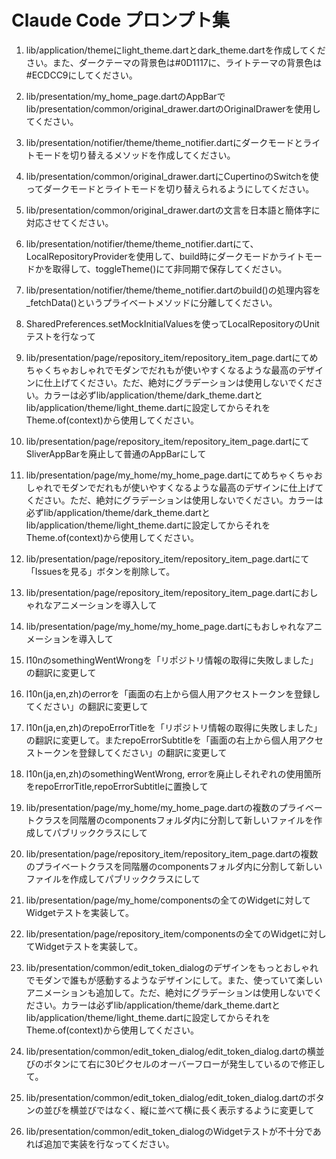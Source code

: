 # Claude Code プロンプト集
1. lib/application/themeにlight_theme.dartとdark_theme.dartを作成してください。また、ダークテーマの背景色は#0D1117に、ライトテーマの背景色は#ECDCC9にしてください。
2. lib/presentation/my_home_page.dartのAppBarでlib/presentation/common/original_drawer.dartのOriginalDrawerを使用してください。
3. lib/presentation/notifier/theme/theme_notifier.dartにダークモードとライトモードを切り替えるメソッドを作成してください。
4. lib/presentation/common/original_drawer.dartにCupertinoのSwitchを使ってダークモードとライトモードを切り替えられるようにしてください。
5. lib/presentation/common/original_drawer.dartの文言を日本語と簡体字に対応させてください。
6. lib/presentation/notifier/theme/theme_notifier.dartにて、LocalRepositoryProviderを使用して、build時にダークモードかライトモードかを取得して、toggleTheme()にて非同期で保存してください。
7. lib/presentation/notifier/theme/theme_notifier.dartのbuild()の処理内容を_fetchData()というプライベートメソッドに分離してください。
8. SharedPreferences.setMockInitialValuesを使ってLocalRepositoryのUnitテストを行なって
9. lib/presentation/page/repository_item/repository_item_page.dartにてめちゃくちゃおしゃれでモダンでだれもが使いやすくなるような最高のデザインに仕上げてください。ただ、絶対にグラデーションは使用しないでください。カラーは必ずlib/application/theme/dark_theme.dartとlib/application/theme/light_theme.dartに設定してからそれをTheme.of(context)から使用してください。
10. lib/presentation/page/repository_item/repository_item_page.dartにてSliverAppBarを廃止して普通のAppBarにして
11. lib/presentation/page/my_home/my_home_page.dartにてめちゃくちゃおしゃれでモダンでだれもが使いやすくなるような最高のデザインに仕上げてください。ただ、絶対にグラデーションは使用しないでください。カラーは必ずlib/application/theme/dark_theme.dartとlib/application/theme/light_theme.dartに設定してからそれをTheme.of(context)から使用してください。
12. lib/presentation/page/repository_item/repository_item_page.dartにて「Issuesを見る」ボタンを削除して。
13. lib/presentation/page/repository_item/repository_item_page.dartにおしゃれなアニメーションを導入して
14. lib/presentation/page/my_home/my_home_page.dartにもおしゃれなアニメーションを導入して
15. l10nのsomethingWentWrongを「リポジトリ情報の取得に失敗しました」の翻訳に変更して
16. l10n(ja,en,zh)のerrorを「画面の右上から個人用アクセストークンを登録してください」の翻訳に変更して
17. l10n(ja,en,zh)のrepoErrorTitleを「リポジトリ情報の取得に失敗しました」の翻訳に変更して。またrepoErrorSubtitleを「画面の右上から個人用アクセストークンを登録してください」の翻訳に変更して
18.  l10n(ja,en,zh)のsomethingWentWrong, errorを廃止しそれぞれの使用箇所をrepoErrorTitle,repoErrorSubtitleに置換して
19. lib/presentation/page/my_home/my_home_page.dartの複数のプライベートクラスを同階層のcomponentsフォルダ内に分割して新しいファイルを作成してパブリッククラスにして
20. lib/presentation/page/repository_item/repository_item_page.dartの複数のプライベートクラスを同階層のcomponentsフォルダ内に分割して新しいファイルを作成してパブリッククラスにして
21. lib/presentation/page/my_home/componentsの全てのWidgetに対してWidgetテストを実装して。
22. lib/presentation/page/repository_item/componentsの全てのWidgetに対してWidgetテストを実装して。
23. lib/presentation/common/edit_token_dialogのデザインをもっとおしゃれでモダンで誰もが感動するようなデザインにして。また、使っていて楽しいアニメーションも追加して。ただ、絶対にグラデーションは使用しないでください。カラーは必ずlib/application/theme/dark_theme.dartとlib/application/theme/light_theme.dartに設定してからそれをTheme.of(context)から使用してください。

24. lib/presentation/common/edit_token_dialog/edit_token_dialog.dartの横並びのボタンにて右に30ピクセルのオーバーフローが発生しているので修正して。

25. lib/presentation/common/edit_token_dialog/edit_token_dialog.dartのボタンの並びを横並びではなく、縦に並べて横に長く表示するように変更して

26. lib/presentation/common/edit_token_dialogのWidgetテストが不十分であれば追加で実装を行なってください。